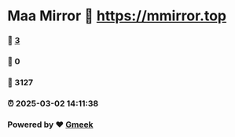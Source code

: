 # Maa Mirror :link: https://mmirror.top 
### :page_facing_up: [3](https://mmirror.top/tag.html) 
### :speech_balloon: 0 
### :hibiscus: 3127 
### :alarm_clock: 2025-03-02 14:11:38 
### Powered by :heart: [Gmeek](https://github.com/Meekdai/Gmeek)
